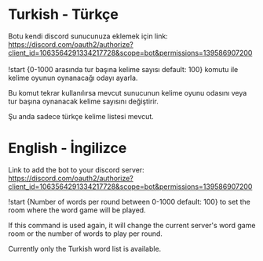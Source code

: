 <h1>Turkish - Türkçe</h1> 

Botu kendi discord sunucunuza eklemek için link: https://discord.com/oauth2/authorize?client_id=1063564291334217728&scope=bot&permissions=139586907200 <br><br>
!start {0-1000 arasında tur başına kelime sayısı default: 100} komutu ile kelime oyunun oynanacağı odayı ayarla.<br>

Bu komut tekrar kullanılırsa mevcut sunucunun kelime oyunu odasını veya tur başına oynanacak kelime sayısını değiştirir.

Şu anda sadece türkçe kelime listesi mevcut.

<h1>English - İngilizce</h1> 

Link to add the bot to your discord server: https://discord.com/oauth2/authorize?client_id=1063564291334217728&scope=bot&permissions=139586907200

!start {Number of words per round between 0-1000 default: 100} to set the room where the word game will be played.

If this command is used again, it will change the current server's word game room or the number of words to play per round.

Currently only the Turkish word list is available.
